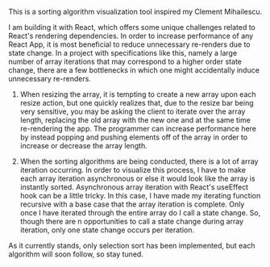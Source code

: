 This is a sorting algorithm visualization tool inspired my Clement Mihailescu.

I am building it with React, which offers some unique challenges related to React's rendering dependencies. In order to increase performance of any React App, it is most beneficial to reduce unnecessary re-renders due to state change. In a project with specifications like this, namely a large number of array iterations that may correspond to a higher order state change, there are a few bottlenecks in which one might accidentally induce unnecessary re-renders.

1. When resizing the array, it is tempting to create a new array upon each resize action, but one quickly realizes that, due to the resize bar being very sensitive, you may be asking the client to iterate over the array length, replacing the old array with the new one and at the same time re-rendering the app. The programmer can increase performance here by instead popping and pushing elements off of the array in order to increase or decrease the array length.

2. When the sorting algorithms are being conducted, there is a lot of array iteration occurring. In order to visualize this process, I have to make each array iteration asynchronous or else it would look like the array is instantly sorted. Asynchronous array iteration with React's useEffect hook can be a little tricky. In this case, I have made my iterating function recursive with a base case that the array iteration is complete. Only once I have iterated through the entire array do I call a state change. So, though there are n opportunities to call a state change during array iteration, only one state change occurs per iteration.

As it currently stands, only selection sort has been implemented, but each algorithm will soon follow, so stay tuned.
